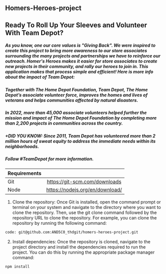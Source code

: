 ## Homers-Heroes-project   

## Ready To Roll Up Your Sleeves and Volunteer With Team Depot?  

##### As you know, one our core values is "Giving Back". We were inspired to create this project to bring more awareness to our store associates surrounding the many projects and partnerships we have to reinforce our outreach. Homer's Heroes makes it easier for store associates to create new projects in their community, and rally our heroes to join in. This application makes that process simple and efficient! Here is more info about the impact of Team Depot:     

##### Together with The Home Depot Foundation, Team Depot, The Home Depot’s associate volunteer force, improves the homes and lives of veterans and helps communities affected by natural disasters. 

##### In 2022, more than 45,000 associate volunteers helped further the mission and impact of The Home Depot Foundation by completing more than 2,200 projects in communities across the country. 

##### +DID YOU KNOW: Since 2011, Team Depot has volunteered more than 2 million hours of sweat equity to address the immediate needs within its neighborhoods. 
 
##### Follow #TeamDepot for more information.   

| Requirements  |          |
| ------------- |:-------------:| 
| Git           | https://git-scm.com/downloads | 
| Node     |   https://nodejs.org/en/download/   |    

1. Clone the repository: Once Git is installed, open the command prompt or terminal on your system and navigate to the directory where you want to clone the repository. Then, use the git clone command followed by the repository URL to clone the repository. For example, you can clone the repository by running the following command:
```bash
code: git@github.com:AND5C0_thdgit/homers-heroes-project.git
```
2. Install dependencies: Once the repository is cloned, navigate to the project directory and install the dependencies required to run the project. You can do this by running the appropriate package manager command:
```bash
npm install
```




